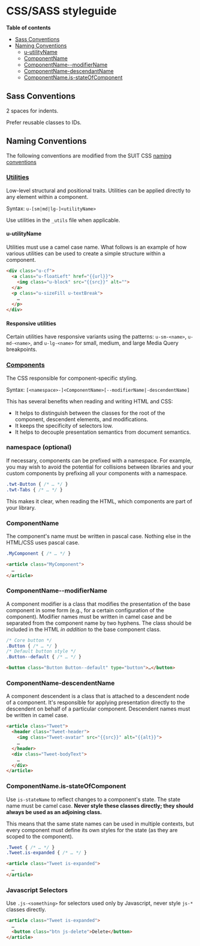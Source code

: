 # CSS/SASS styleguide

**Table of contents**

* [Sass Conventions](#sass)
* [Naming Conventions](#naming)
    * [u-utilityName](#u-utilityName)
    * [ComponentName](#ComponentName)
    * [ComponentName--modifierName](#ComponentName--modifierName)
    * [ComponentName-descendantName](#ComponentName-descendantName)
    * [ComponentName.is-stateOfComponent](#is-stateOfComponent)

## Sass Conventions
2 spaces for indents.

Prefer reusable classes to IDs.

## Naming Conventions

The following conventions are modified from the SUIT CSS [naming
conventions](https://github.com/suitcss/suit/blob/master/doc/naming-conventions.md)

### [Utilities](utilities.md)

Low-level structural and positional traits. Utilities can be applied directly
to any element within a component.

Syntax: `u-[sm|md|lg-]<utilityName>`

Use utilities in the `_utils` file when applicable.

<a name="u-utilityName"></a>
#### u-utilityName

Utilities must use a camel case name. What follows is an example of how various
utilities can be used to create a simple structure within a component.

```html
<div class="u-cf">
  <a class="u-floatLeft" href="{{url}}">
    <img class="u-block" src="{{src}}" alt="">
  </a>
  <p class="u-sizeFill u-textBreak">
    …
  </p>
</div>
```

#### Responsive utilities

Certain utilities have responsive variants using the patterns: `u-sm-<name>`,
`u-md-<name>`, and `u-lg-<name>` for small, medium, and large Media Query
breakpoints.


### [Components](components.md)

The CSS responsible for component-specific styling.

Syntax: `[<namespace>-]<ComponentName>[--modifierName|-descendentName]`

This has several benefits when reading and writing HTML and CSS:

* It helps to distinguish between the classes for the root of the component,
  descendent elements, and modifications.
* It keeps the specificity of selectors low.
* It helps to decouple presentation semantics from document semantics.

### namespace (optional)

If necessary, components can be prefixed with a namespace. For example, you may
wish to avoid the potential for collisions between libraries and your custom
components by prefixing all your components with a namespace.

```css
.twt-Button { /* … */ }
.twt-Tabs { /* … */ }
```

This makes it clear, when reading the HTML, which components are part of your
library.

<a name="ComponentName"></a>
### ComponentName

The component's name must be written in pascal case. Nothing else in the
HTML/CSS uses pascal case.

```css
.MyComponent { /* … */ }
```

```html
<article class="MyComponent">
  …
</article>
```

<a name="ComponentName--modifierName"></a>
### ComponentName--modifierName

A component modifier is a class that modifies the presentation of the base
component in some form (e.g., for a certain configuration of the component).
Modifier names must be written in camel case and be separated from the
component name by two hyphens. The class should be included in the HTML _in
addition_ to the base component class.

```css
/* Core button */
.Button { /* … */ }
/* Default button style */
.Button--default { /* … */ }
```

```html
<button class="Button Button--default" type="button">…</button>
```

<a name="ComponentName-descendentName"></a>
### ComponentName-descendentName

A component descendent is a class that is attached to a descendent node of a
component. It's responsible for applying presentation directly to the
descendent on behalf of a particular component. Descendent names must be
written in camel case.

```html
<article class="Tweet">
  <header class="Tweet-header">
    <img class="Tweet-avatar" src="{{src}}" alt="{{alt}}">
    …
  </header>
  <div class="Tweet-bodyText">
    …
  </div>
</article>
```

<a name="is-stateOfComponent"></a>
### ComponentName.is-stateOfComponent

Use `is-stateName` to reflect changes to a component's state. The state name
must be camel case. **Never style these classes directly; they should always be
used as an adjoining class.**

This means that the same state names can be used in multiple contexts, but
every component must define its own styles for the state (as they are scoped to
the component).

```css
.Tweet { /* … */ }
.Tweet.is-expanded { /* … */ }
```

```html
<article class="Tweet is-expanded">
  …
</article>
```

### Javascript Selectors

Use `.js-<something>` for selectors used only by Javascript, never style `js-*`
classes directly.

```html
<article class="Tweet is-expanded">
  …
  <button class="btn js-delete">Delete</button>
</article>
```
